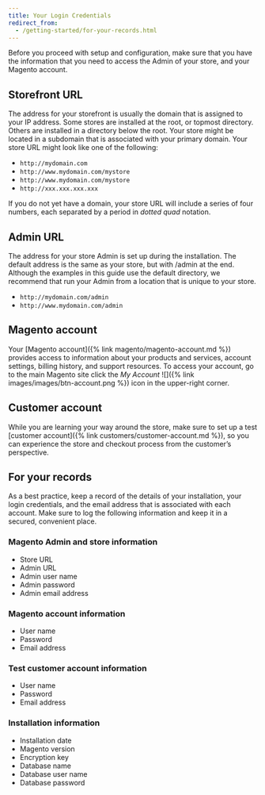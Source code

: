 ```yaml
---
title: Your Login Credentials
redirect_from:
  - /getting-started/for-your-records.html
---
```


Before you proceed with setup and configuration, make sure that you have the information that you need to access the Admin of your store, and your Magento account.

## Storefront URL

The address for your storefront is usually the domain that is assigned to your IP address. Some stores are installed at the root, or topmost directory. Others are installed in a directory below the root. Your store might be located in a subdomain that is associated with your primary domain. Your store URL might look like one of the following:

- `http://mydomain.com`
- `http://www.mydomain.com/mystore`
- `http://www.mydomain.com/mystore`
- `http://xxx.xxx.xxx.xxx`

If you do not yet have a domain, your store URL will include a series of four numbers, each separated by a period in _dotted quad_ notation.

## Admin URL

The address for your store Admin is set up during the installation. The default address is the same as your store, but with /admin at the end. Although the examples in this guide use the default directory, we recommend that run your Admin from a location that is unique to your store.

- `http://mydomain.com/admin`
- `http://www.mydomain.com/admin`

## Magento account

Your [Magento account]({% link magento/magento-account.md %}) provides access to information about your products and services, account settings, billing history, and support resources. To access your account, go to the main Magento site click the _My Account_ ![]({% link images/images/btn-account.png %}) icon in the upper-right corner.

## Customer account

While you are learning your way around the store, make sure to set up a test [customer account]({% link customers/customer-account.md %}), so you can experience the store and checkout process from the customer’s perspective.

## For your records

As a best practice, keep a record of the details of your installation, your login credentials, and the email address that is associated with each account. Make sure to log the following information and keep it in a secured, convenient place.

### Magento Admin and store information

- Store URL
- Admin URL
- Admin user name
- Admin password
- Admin email address

### Magento account information

- User name
- Password
- Email address

### Test customer account information

- User name
- Password
- Email address

### Installation information

- Installation date
- Magento version
- Encryption key
- Database name
- Database user name
- Database password
